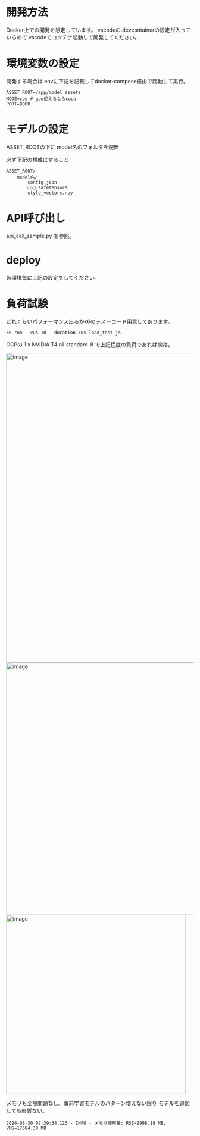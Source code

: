 # 開発方法
Docker上での開発を想定しています。
vscodeの.devcontainerの設定が入っているので
vscodeでコンテナ起動して開発してください。

# 環境変数の設定
開発する場合は.envに下記を記載してdocker-compose経由で起動して実行。
```
ASSET_ROOT=/app/model_assets
MODE=cpu # gpu使えるならcuda 
PORT=8000
```

# モデルの設定
ASSET_ROOTの下に model名のフォルダを配置

必ず下記の構成にすること

```
ASSET_ROOT/
    model名/
        config.json
        ○○○.safetensors
        style_vectors.npy
```

# API呼び出し
api_call_sample.py を参照。

# deploy
各環境毎に上記の設定をしてください。


# 負荷試験
どれくらいパフォーマンス出るかk6のテストコード用意してあります。
```
k6 run --vus 10 --duration 30s load_test.js
```

GCPの
1 x NVIDIA T4
n1-standard-8
で上記程度の負荷であれば余裕。

<img width="832" alt="image" src="https://github.com/user-attachments/assets/f42f154c-da9e-42d7-99d0-e873e2adaedd">

<img width="678" alt="image" src="https://github.com/user-attachments/assets/16e6183f-2fb5-4161-8bec-60937463d161">

<img width="482" alt="image" src="https://github.com/user-attachments/assets/647b57e6-ea52-48df-bb23-cbe3c655cfdf">




メモリも全然問題なし。事前学習モデルのパターン増えない限り
モデルを追加しても影響ない。
```
2024-08-30 02:39:34,123 - INFO - メモリ使用量: RSS=2998.18 MB, VMS=17684.30 MB
```


